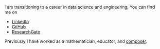 I am transitioning to a career in data science and engineering. You can find me on 
- [LinkedIn](https://www.linkedin.com/in/daniel-fox-aaa06992/)
- [GitHub](https://github.com/fox-daniel)
- [ResearchGate](https://www.researchgate.net/profile/Daniel_Fox21/research)

Previously I have worked as a mathematician, educator, and [composer](thoughtstoodefinite.com).
